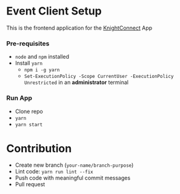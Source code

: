 # Event Client Setup
This is the frontend application for the [KnightConnect](https://github.com/cs262k-2024/knight-connect-project) App

### Pre-requisites

-   `node` and `npm` installed
-   Install `yarn`
    -   `npm i -g yarn`
    -   `Set-ExecutionPolicy -Scope CurrentUser -ExecutionPolicy Unrestricted` in an **administrator** terminal

### Run App

-   Clone repo
-   `yarn`
-   `yarn start`

# Contribution

-   Create new branch (`your-name/branch-purpose`)
-   Lint code: `yarn run lint --fix`
-   Push code with meaningful commit messages
-   Pull request
